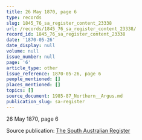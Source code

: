 ```yaml
---
title: 26 May 1870, page 6
type: records
slug: 1845_76_sa_register_content_23338
url: /records/1845_76_sa_register_content_23338/
record_id: 1845_76_sa_register_content_23338
date: '1870-05-26'
date_display: null
volume: null
issue_number: null
page: '6'
article_type: other
issue_reference: 1870-05-26, page 6
people_mentioned: []
places_mentioned: []
topics: []
source_document: 1985-87_Northern__Argus.md
publication_slug: sa-register
---
```


26 May 1870, page 6

Source publication: [The South Australian Register](/publications/sa-register/)
